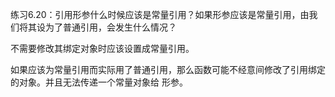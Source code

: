 练习6.20：引用形参什么时候应该是常量引用？如果形参应该是常量引用，由我们将其设为了普通引用，会发生什么情况？

不需要修改其绑定对象时应该设置成常量引用。

如果应该为常量引用而实际用了普通引用，那么函数可能不经意间修改了引用绑定的对象。并且无法传递一个常量对象给
形参。
